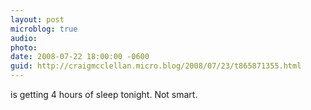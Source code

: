 ```yaml
---
layout: post
microblog: true
audio: 
photo: 
date: 2008-07-22 18:00:00 -0600
guid: http://craigmcclellan.micro.blog/2008/07/23/t865871355.html
---
```

is getting 4 hours of sleep tonight. Not smart.
